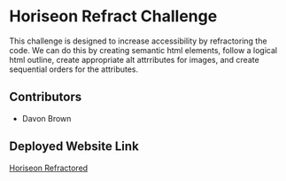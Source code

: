# Horiseon Refract Challenge

This challenge is designed to increase accessibility by refractoring the code. We can do this by creating semantic html elements, follow a logical html outline, create appropriate alt attrributes for images, and create sequential orders for the attributes. 

## Contributors

- Davon Brown

## Deployed Website Link
 
 [Horiseon Refractored](index.html)



